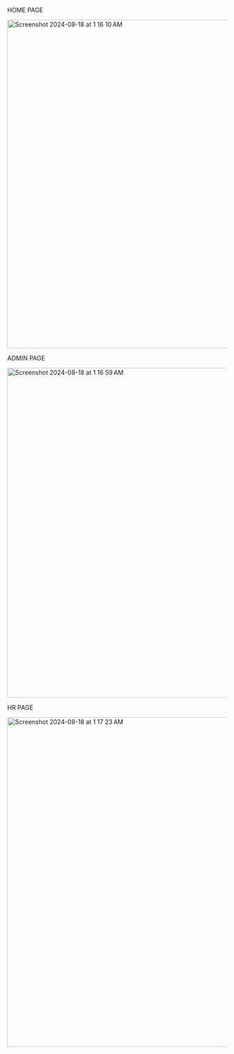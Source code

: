 HOME PAGE


<img width="755" alt="Screenshot 2024-08-18 at 1 16 10 AM" src="https://github.com/user-attachments/assets/0a2dda90-2d11-4a38-be32-82812b542356">

ADMIN PAGE


<img width="758" alt="Screenshot 2024-08-18 at 1 16 59 AM" src="https://github.com/user-attachments/assets/d222808c-2239-4501-ae86-6fb1e7309640">

HR PAGE


<img width="758" alt="Screenshot 2024-08-18 at 1 17 23 AM" src="https://github.com/user-attachments/assets/53a43c01-7b15-41f7-99fd-c7f7f7c540a3">
